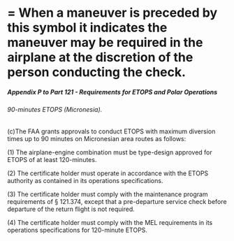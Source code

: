 
# = When a maneuver is preceded by this symbol it indicates the maneuver may be required in the airplane at the discretion of the person conducting the check.
##### Appendix P to Part 121 - Requirements for ETOPS and Polar Operations
###### 90-minutes ETOPS (Micronesia).

(c)The FAA grants approvals to conduct ETOPS with maximum diversion times up to 90 minutes on Micronesian area routes as follows:

(1) The airplane-engine combination must be type-design approved for ETOPS of at least 120-minutes.

(2) The certificate holder must operate in accordance with the ETOPS authority as contained in its operations specifications.

(3) The certificate holder must comply with the maintenance program requirements of § 121.374, except that a pre-departure service check before departure of the return flight is not required.

(4) The certificate holder must comply with the MEL requirements in its operations specifications for 120-minute ETOPS.
